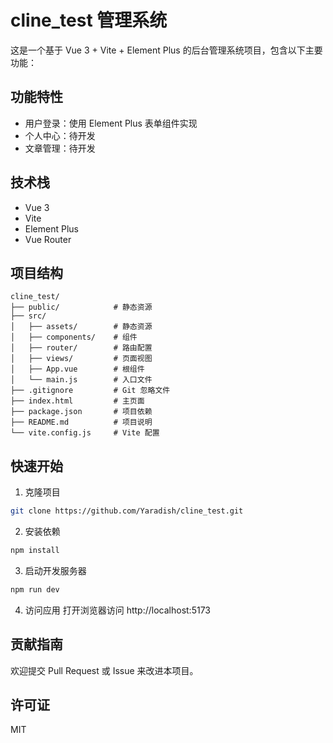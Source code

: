 # cline_test 管理系统

这是一个基于 Vue 3 + Vite + Element Plus 的后台管理系统项目，包含以下主要功能：

## 功能特性

- 用户登录：使用 Element Plus 表单组件实现
- 个人中心：待开发
- 文章管理：待开发

## 技术栈

- Vue 3
- Vite
- Element Plus
- Vue Router

## 项目结构

```
cline_test/
├── public/            # 静态资源
├── src/
│   ├── assets/        # 静态资源
│   ├── components/    # 组件
│   ├── router/        # 路由配置
│   ├── views/         # 页面视图
│   ├── App.vue        # 根组件
│   └── main.js        # 入口文件
├── .gitignore         # Git 忽略文件
├── index.html         # 主页面
├── package.json       # 项目依赖
├── README.md          # 项目说明
└── vite.config.js     # Vite 配置
```

## 快速开始

1. 克隆项目
```bash
git clone https://github.com/Yaradish/cline_test.git
```

2. 安装依赖
```bash
npm install
```

3. 启动开发服务器
```bash
npm run dev
```

4. 访问应用
打开浏览器访问 http://localhost:5173

## 贡献指南

欢迎提交 Pull Request 或 Issue 来改进本项目。

## 许可证

MIT
